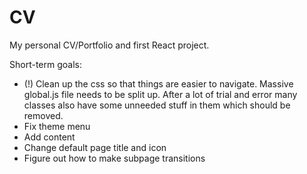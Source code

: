 # CV
My personal CV/Portfolio and first React project.

Short-term goals:
- (!) Clean up the css so that things are easier to navigate. Massive global.js file needs to be split up. After a lot of trial and error many classes also have some unneeded stuff in them which should be removed.
- Fix theme menu
- Add content
- Change default page title and icon
- Figure out how to make subpage transitions
